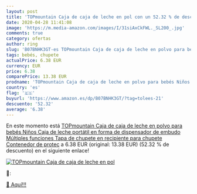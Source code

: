 ```yaml
---
layout: post
title: 'TOPmountain Caja de caja de leche en pol con un 52.32 % de descuento'
date: 2020-04-28 11:41:08
image: 'https://m.media-amazon.com/images/I/31siAxCkFWL._SL200_.jpg'
comments: true
category: ofertas
author: ring
slug: 'B07BNHK3GT-es TOPmountain Caja de caja de leche en polvo para bebés...'
tags: bebés, chupete
actualPrice: 6.38 EUR
currency: EUR
price: 6.38
comparePrice: 13.38 EUR
prodname: 'TOPmountain Caja de caja de leche en polvo para bebés Niños Caja de leche portátil en forma de dispensador de embudo Múltiples funciones Tapa de chupete en recipiente para chupete Contenedor de protec'
country: 'es'
flag: '🇪🇸'
buyurl: 'https://www.amazon.es/dp/B07BNHK3GT/?tag=tolees-21'
descuento: '52.32'
average: '6.38'
---
```


En este momento está [TOPmountain Caja de caja de leche en polvo para bebés Niños Caja de leche portátil en forma de dispensador de embudo Múltiples funciones Tapa de chupete en recipiente para chupete Contenedor de protec](https://www.amazon.es/dp/B07BNHK3GT/?tag=tolees-21) a 6.38 EUR (original: 13.38 EUR) (52.32 %  de descuento) en el siguiente enlace!

[![TOPmountain Caja de caja de leche en pol](https://m.media-amazon.com/images/I/31siAxCkFWL._SL200_.jpg)](https://www.amazon.es/dp/B07BNHK3GT/?tag=tolees-21)

🔎:


[🛒 Aquí!!!](https://www.amazon.es/dp/B07BNHK3GT/?tag=tolees-21)
